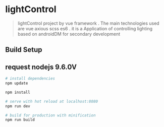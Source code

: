 # lightControl

> lightControl project by vue framework . The main technologies used are vue axious scss es6 . 
it is a Application of controlling lighting based on androidDM for secondary development

## Build Setup
## request nodejs 9.6.0V
``` bash
# install dependencies
npm update

npm install

# serve with hot reload at localhost:8080
npm run dev

# build for production with minification
npm run build




